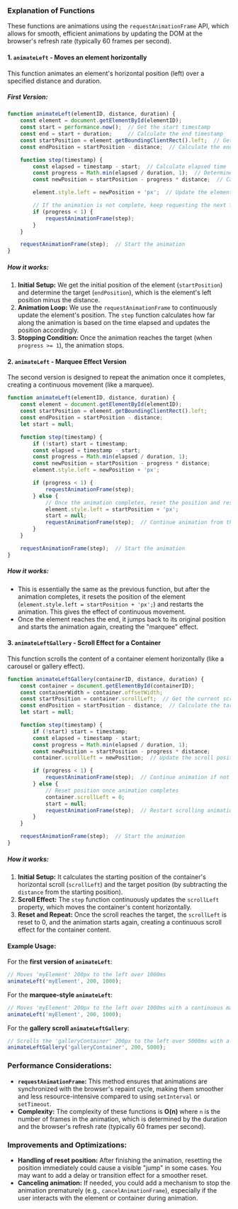 ### Explanation of Functions

These functions are animations using the `requestAnimationFrame` API, which allows for smooth, efficient animations by updating the DOM at the browser's refresh rate (typically 60 frames per second).

#### **1. `animateLeft` - Moves an element horizontally**

This function animates an element's horizontal position (left) over a specified distance and duration.

##### **First Version:**
```javascript
function animateLeft(elementID, distance, duration) {
    const element = document.getElementById(elementID);
    const start = performance.now();  // Get the start timestamp
    const end = start + duration;     // Calculate the end timestamp
    const startPosition = element.getBoundingClientRect().left;  // Get the element's initial left position
    const endPosition = startPosition - distance;  // Calculate the end position by subtracting the distance

    function step(timestamp) {
        const elapsed = timestamp - start;  // Calculate elapsed time
        const progress = Math.min(elapsed / duration, 1);  // Determine the progress (0-1)
        const newPosition = startPosition - progress * distance;  // Calculate new position

        element.style.left = newPosition + 'px';  // Update the element's position

        // If the animation is not complete, keep requesting the next frame
        if (progress < 1) {
            requestAnimationFrame(step);
        }
    }

    requestAnimationFrame(step);  // Start the animation
}
```

##### **How it works:**
1. **Initial Setup:** We get the initial position of the element (`startPosition`) and determine the target (`endPosition`), which is the element's left position minus the distance.
2. **Animation Loop:** We use the `requestAnimationFrame` to continuously update the element's position. The `step` function calculates how far along the animation is based on the time elapsed and updates the position accordingly.
3. **Stopping Condition:** Once the animation reaches the target (when `progress >= 1`), the animation stops.

#### **2. `animateLeft` - Marquee Effect Version**

The second version is designed to repeat the animation once it completes, creating a continuous movement (like a marquee).

```javascript
function animateLeft(elementID, distance, duration) {
    const element = document.getElementById(elementID);
    const startPosition = element.getBoundingClientRect().left;
    const endPosition = startPosition - distance;
    let start = null;

    function step(timestamp) {
        if (!start) start = timestamp;
        const elapsed = timestamp - start;
        const progress = Math.min(elapsed / duration, 1);
        const newPosition = startPosition - progress * distance;
        element.style.left = newPosition + 'px';

        if (progress < 1) {
            requestAnimationFrame(step);
        } else {
            // Once the animation completes, reset the position and restart the animation for the marquee effect
            element.style.left = startPosition + 'px';
            start = null;
            requestAnimationFrame(step);  // Continue animation from the start position
        }
    }

    requestAnimationFrame(step);  // Start the animation
}
```

##### **How it works:**
- This is essentially the same as the previous function, but after the animation completes, it resets the position of the element (`element.style.left = startPosition + 'px';`) and restarts the animation. This gives the effect of continuous movement.
- Once the element reaches the end, it jumps back to its original position and starts the animation again, creating the "marquee" effect.

#### **3. `animateLeftGallery` - Scroll Effect for a Container**

This function scrolls the content of a container element horizontally (like a carousel or gallery effect).

```javascript
function animateLeftGallery(containerID, distance, duration) {
    const container = document.getElementById(containerID);
    const containerWidth = container.offsetWidth;
    const startPosition = container.scrollLeft;  // Get the current scroll position
    const endPosition = startPosition - distance;  // Calculate the target scroll position
    let start = null;

    function step(timestamp) {
        if (!start) start = timestamp;
        const elapsed = timestamp - start;
        const progress = Math.min(elapsed / duration, 1);
        const newPosition = startPosition - progress * distance;
        container.scrollLeft = newPosition;  // Update the scroll position of the container

        if (progress < 1) {
            requestAnimationFrame(step);  // Continue animation if not complete
        } else {
            // Reset position once animation completes
            container.scrollLeft = 0;
            start = null;
            requestAnimationFrame(step);  // Restart scrolling animation for continuous effect
        }
    }

    requestAnimationFrame(step);  // Start the animation
}
```

##### **How it works:**
1. **Initial Setup:** It calculates the starting position of the container's horizontal scroll (`scrollLeft`) and the target position (by subtracting the `distance` from the starting position).
2. **Scroll Effect:** The `step` function continuously updates the `scrollLeft` property, which moves the container's content horizontally.
3. **Reset and Repeat:** Once the scroll reaches the target, the `scrollLeft` is reset to 0, and the animation starts again, creating a continuous scroll effect for the container content.

#### **Example Usage:**

For the **first version of `animateLeft`**:
```javascript
// Moves 'myElement' 200px to the left over 1000ms
animateLeft('myElement', 200, 1000);
```

For the **marquee-style `animateLeft`**:
```javascript
// Moves 'myElement' 200px to the left over 1000ms with a continuous marquee effect
animateLeft('myElement', 200, 1000);
```

For the **gallery scroll `animateLeftGallery`**:
```javascript
// Scrolls the 'galleryContainer' 200px to the left over 5000ms with a continuous scrolling effect
animateLeftGallery('galleryContainer', 200, 5000);
```

### **Performance Considerations:**

- **`requestAnimationFrame`:** This method ensures that animations are synchronized with the browser's repaint cycle, making them smoother and less resource-intensive compared to using `setInterval` or `setTimeout`.
- **Complexity:** The complexity of these functions is **O(n)** where `n` is the number of frames in the animation, which is determined by the duration and the browser's refresh rate (typically 60 frames per second).

### **Improvements and Optimizations:**

- **Handling of reset position:** After finishing the animation, resetting the position immediately could cause a visible "jump" in some cases. You may want to add a delay or transition effect for a smoother reset.
- **Canceling animation:** If needed, you could add a mechanism to stop the animation prematurely (e.g., `cancelAnimationFrame`), especially if the user interacts with the element or container during animation.

